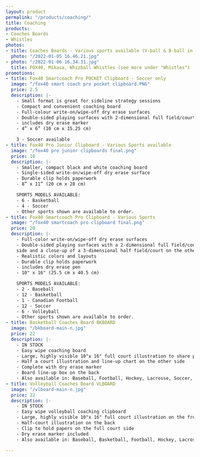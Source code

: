 ```yaml
---
layout: product
permalink: "/products/coaching/"
title: Coaching
products:
- Coaches Boards
- Whistles
photos:
- title: Coaches Boards - Various sports available (V-ball & B-ball in stock)
  photo: "/2022-01-05 16.46.21.jpg"
- photo: "/2022-01-06 16.34.31.jpg"
  title: FOX40, Mikasa, Whizball Whistles (see more under "Whistles")
promotions:
- title: Fox40 Smartcoach Pro POCKET Clipboard - Soccer only
  image: "/fox40 smart coach pro pocket clipboard.PNG"
  price: 2.5
  description: |-
    - Small format is great for sideline strategy sessions
    - Compact and convenient coaching board
    - Full-colour write-on/wipe-off dry erase surfaces
    - Double-sided playing surfaces with 2-dimensional full field/court on one side and close-up of 3-dimensional half field/court on the other side
    - includes dry erase marker
    - 4” x 6” (10 cm x 15.25 cm)

    3 - Soccer available
- title: Fox40 Pro Junior Clipboard - Various Sports available
  image: "/fox40 pro junior clipboards final.png"
  price: 10
  description: |-
    - Smaller, compact black and white coaching board
    - Single-sided write-on/wipe-off dry erase surface
    - Durable clip holds paperwork
    - 8” x 11” (20 cm x 28 cm)

    SPORTS MODELS AVAILABLE:
    - 6 - Basketball
    - 4 - Soccer
    - Other sports shown are available to order.
- title: Fox40 Smartcoach Pro Clipboard - Various Sports
  image: "/fox40 smartcoach pro clipboard final.png"
  price: 20
  description: |-
    - Full-color write-on/wipe-off dry erase surfaces
    - Double-sided playing surfaces with a 2-dimensional full field/court on one
    side and a close-up of a 3-dimensional half field/court on the other side
    - Realistic colors and layouts
    - Durable clip holds paperwork
    - includes dry erase pen
    - 10" x 16" (25.5 cm x 40.5 cm)

    SPORTS MODELS AVAILABLE:
    - 2 - Baseball
    - 12 - Basketball
    - 1 - Canadian Football
    - 12 - Soccer
    - 6 - Volleyball
    - Other sports shown are available to order.
- title: Basketball Coaches Board BKBOARD
  image: "/bkboard-main-n.jpg"
  price: 22
  description: |-
    - IN STOCK
    - Easy wipe coaching board
    - Large, highly visible 10"x 16" full court illustration to share plays during games and practices
    - Half a court illustration and line-up chart on the other side
    - Complete with dry erase marker
    - Board line-up box on the back
    - Also available in: Baseball, Football, Hockey, Lacrosse, Soccer, Volleyball
- title: Volleyball Coaches Board VLBOARD
  image: "/vlboard-main-n.jpg"
  price: 22
  description: |-
    - IN STOCK
    - Easy wipe volleyball coaching clipboard
    - Large, highly visible 10"x 16" full court illustration on the front
    - Half-court illustration on the back
    - Clip to hold papers on the full court side
    - Dry erase marker included
    - Also available in: Baseball, Basketball, Football, Hockey, Lacrosse, Soccer

---
```

